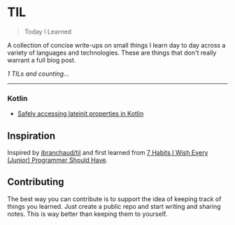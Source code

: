 # TIL
> Today I Learned

A collection of concise write-ups on small things I learn day to day across a variety of languages and technologies. These are things that don't really warrant a full blog post. 

_1 TILs and counting..._

---
### Kotlin
- [Safely accessing lateinit properties in Kotlin](kotlin/lateinit-safe-access.md)

## Inspiration
Inspired by [jbranchaud/til](https://github.com/jbranchaud/til) and first
learned from
[7 Habits I Wish Every (Junior) Programmer Should Have](https://medium.com/@shekhargulati/7-habits-i-wish-every-junior-programmer-should-have-d0d6d8a972c9#.s4lq904g9).

## Contributing

The best way you can contribute is to support the idea of keeping track of things you learned. Just create a public repo and start writing and sharing notes. This is way better than keeping them to yourself.

